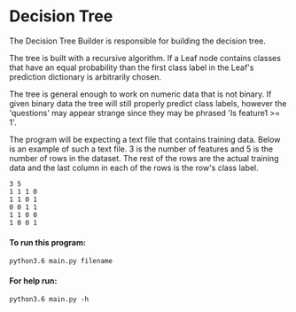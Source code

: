 # Decision Tree

The Decision Tree Builder is responsible for building the decision tree. 

The tree is built with a recursive algorithm. If a Leaf node contains classes that have an equal probability than the first class label in the Leaf's prediction dictionary is arbitrarily chosen.

The tree is general enough to work on numeric data that is not binary. If given binary data the tree will still properly predict class labels, however the 'questions' may appear strange since they may be phrased 'Is feature1 >= 1'.

The program will be expecting a text file that contains training data. Below is an example of such a text file. 3 is the number of features and 5 is the number of rows in the dataset. The rest of the rows are the actual training data and the last column in each of the rows is the row's class label.

```
3 5
1 1 1 0
1 1 0 1
0 0 1 1
1 1 0 0
1 0 0 1
```

#### To run this program:
```
python3.6 main.py filename
```

#### For help run:
```
python3.6 main.py -h
```
